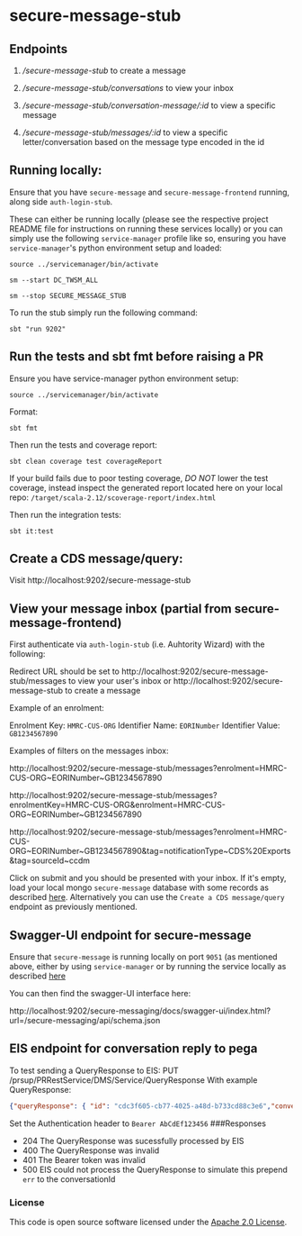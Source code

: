 
# secure-message-stub

## Endpoints

1. */secure-message-stub*      to create a message

2. */secure-message-stub/conversations* to view your inbox

3. */secure-message-stub/conversation-message/:id* to view a specific message

4. */secure-message-stub/messages/:id* to view a specific letter/conversation based on the message type encoded in the id

## Running locally:

Ensure that you have `secure-message` and `secure-message-frontend` running, along side `auth-login-stub`.

These can either be running locally (please see the respective project README file for instructions on running these services locally) or you can simply use the following `service-manager` profile like so, ensuring you have `service-manager`'s python environment setup and loaded:

`source ../servicemanager/bin/activate`

`sm --start DC_TWSM_ALL`

`sm --stop SECURE_MESSAGE_STUB`

To run the stub simply run the following command:

`sbt "run 9202"`

## Run the tests and sbt fmt before raising a PR

Ensure you have service-manager python environment setup:

`source ../servicemanager/bin/activate`

Format:

`sbt fmt`

Then run the tests and coverage report:

`sbt clean coverage test coverageReport`

If your build fails due to poor testing coverage, *DO NOT* lower the test coverage, instead inspect the generated report located here on your local repo: `/target/scala-2.12/scoverage-report/index.html`

Then run the integration tests:

`sbt it:test`

## Create a CDS message/query:

Visit http://localhost:9202/secure-message-stub

## View your message inbox (partial from secure-message-frontend)

First authenticate via `auth-login-stub` (i.e. Auhtority Wizard) with the following:

Redirect URL should be set to http://localhost:9202/secure-message-stub/messages to view your user's inbox or http://localhost:9202/secure-message-stub to create a message

Example of an enrolment:

Enrolment Key: `HMRC-CUS-ORG`
Identifier Name: `EORINumber`
Identifier Value: `GB1234567890`

Examples of filters on the messages inbox:

http://localhost:9202/secure-message-stub/messages?enrolment=HMRC-CUS-ORG~EORINumber~GB1234567890

http://localhost:9202/secure-message-stub/messages?enrolmentKey=HMRC-CUS-ORG&enrolment=HMRC-CUS-ORG~EORINumber~GB1234567890

http://localhost:9202/secure-message-stub/messages?enrolment=HMRC-CUS-ORG~EORINumber~GB1234567890&tag=notificationType~CDS%20Exports&tag=sourceId~ccdm

Click on submit and you should be presented with your inbox. If it's empty, load your local mongo `secure-message` database with some records as described [here](https://github.com/hmrc/secure-message/blob/master/README.md). Alternatively you can use the `Create a CDS message/query` endpoint as previously mentioned.

## Swagger-UI endpoint for secure-message

Ensure that `secure-message` is running locally on port `9051` (as mentioned above, either by using `service-manager` or by running the service locally as described [here](https://github.com/hmrc/secure-message/blob/master/README.md)

You can then find the swagger-UI interface here:

http://localhost:9202/secure-messaging/docs/swagger-ui/index.html?url=/secure-messaging/api/schema.json

## EIS endpoint for conversation reply to pega
To test sending a QueryResponse to EIS:
    PUT /prsup/PRRestService/DMS/Service/QueryResponse
    With example QueryResponse:
```json
{"queryResponse": { "id": "cdc3f605-cb77-4025-a48d-b733cd88c3e6","conversationId":  "D-80542-20201120","message": "QmxhaCBibGFoIGJsYWg=" }}
```
Set the Authentication header to `Bearer AbCdEf123456`
###Responses
- 204 The QueryResponse was sucessfully processed by EIS
- 400 The QueryResponse was invalid
- 401 The Bearer token was invalid
- 500 EIS could not process the QueryResponse to simulate this prepend `err` to the conversationId


### License

This code is open source software licensed under the [Apache 2.0 License]("http://www.apache.org/licenses/LICENSE-2.0.html").
